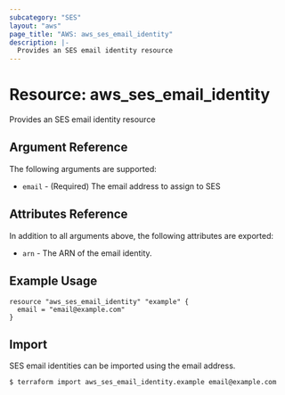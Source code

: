 ```yaml
---
subcategory: "SES"
layout: "aws"
page_title: "AWS: aws_ses_email_identity"
description: |-
  Provides an SES email identity resource
---
```


# Resource: aws_ses_email_identity

Provides an SES email identity resource

## Argument Reference

The following arguments are supported:

* `email` - (Required) The email address to assign to SES

## Attributes Reference

In addition to all arguments above, the following attributes are exported:

* `arn` - The ARN of the email identity.

## Example Usage

```hcl
resource "aws_ses_email_identity" "example" {
  email = "email@example.com"
}
```

## Import

SES email identities can be imported using the email address.

```
$ terraform import aws_ses_email_identity.example email@example.com
```
